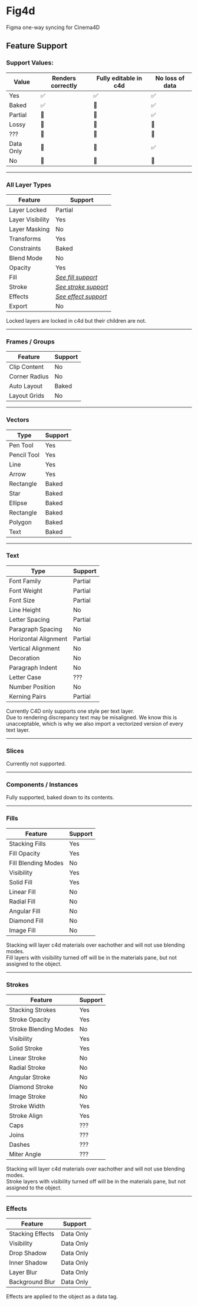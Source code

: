 # Fig4d
Figma one-way syncing for Cinema4D  

## Feature Support

### Support Values:
| Value     | Renders correctly | Fully editable in c4d | No loss of data |
|-----------|-------------------|-----------------------|-----------------|
| Yes       | ✅                | ✅                    | ✅              |
| Baked     | ✅                | 🚫                    | ✅              |
| Partial   | 🤷                | 🤷                    | ✅              |
| Lossy     | 🤷                | 🤷                    | 🚫              |
| ???       | 🤷                | 🤷                    | 🤷              |
| Data Only | 🚫                | 🤷                    | ✅              |
| No        | 🚫                | 🚫                    | 🚫              | 

---

### All Layer Types
| Feature          | Support                          |
|------------------|----------------------------------|
| Layer Locked     | Partial                          |
| Layer Visibility | Yes                              |
| Layer Masking    | No                               |
| Transforms       | Yes                              |
| Constraints      | Baked                            |
| Blend Mode       | No                               |
| Opacity          | Yes                              |
| Fill             | [*See fill support*](#Fills)     |
| Stroke           | [*See stroke support*](#Strokes) |
| Effects          | [*See effect support*](#Effects) |
| Export           | No                               |
  
Locked layers are locked in c4d but their children are not.

---

### Frames / Groups
| Feature          | Support              |
|------------------|----------------------|
| Clip Content     | No                   |
| Corner Radius    | No                   |
| Auto Layout      | Baked                |
| Layout Grids     | No                   |

---

### Vectors
| Type             | Support              |
|------------------|----------------------|
| Pen Tool         | Yes                  |
| Pencil Tool      | Yes                  |
| Line             | Yes                  |
| Arrow            | Yes                  |
| Rectangle        | Baked                |
| Star             | Baked                |
| Ellipse          | Baked                |
| Rectangle        | Baked                |
| Polygon          | Baked                |
| Text             | Baked                |

---

### Text
| Type                 | Support              |
|----------------------|----------------------|
| Font Family          | Partial              |
| Font Weight          | Partial              |
| Font Size            | Partial              |
| Line Height          | No                   |
| Letter Spacing       | Partial              |
| Paragraph Spacing    | No                   |
| Horizontal Alignment | Partial              |
| Vertical Alignment   | No                   |
| Decoration           | No                   |
| Paragraph Indent     | No                   |
| Letter Case          | ???                  |
| Number Position      | No                   |
| Kerning Pairs        | Partial              |
  
Currently C4D only supports one style per text layer.  
Due to rendering discrepancy text may be misaligned. We know this is unacceptable, which is why we also import a vectorized version of every text layer.

---

### Slices
Currently not supported.  

---

### Components / Instances
Fully supported, baked down to its contents.

---

### Fills
| Feature             | Support              |
|---------------------|----------------------|
| Stacking Fills      | Yes                  |
| Fill Opacity        | Yes                  |
| Fill Blending Modes | No                   |
| Visibility          | Yes                  |
| Solid Fill          | Yes                  |
| Linear Fill         | No                   |
| Radial Fill         | No                   |
| Angular Fill        | No                   |
| Diamond Fill        | No                   |
| Image Fill          | No                   |
  
Stacking will layer c4d materials over eachother and will not use blending modes.  
Fill layers with visibility turned off will be in the materials pane, but not assigned to the object.

---

### Strokes
| Feature               | Support              |
|-----------------------|----------------------|
| Stacking Strokes      | Yes                  |
| Stroke Opacity        | Yes                  |
| Stroke Blending Modes | No                   |
| Visibility            | Yes                  |
| Solid Stroke          | Yes                  |
| Linear Stroke         | No                   |
| Radial Stroke         | No                   |
| Angular Stroke        | No                   |
| Diamond Stroke        | No                   |
| Image Stroke          | No                   |
| Stroke Width          | Yes                  |
| Stroke Align          | Yes                  |
| Caps                  | ???                  |
| Joins                 | ???                  |
| Dashes                | ???                  |
| Miter Angle           | ???                  |
  
Stacking will layer c4d materials over eachother and will not use blending modes.  
Stroke layers with visibility turned off will be in the materials pane, but not assigned to the object.

---

### Effects
| Feature            | Support              |
|--------------------|----------------------|
| Stacking Effects   | Data Only            |
| Visibility         | Data Only            |
| Drop Shadow        | Data Only            |
| Inner Shadow       | Data Only            |
| Layer Blur         | Data Only            |
| Background Blur    | Data Only            |
  
Effects are applied to the object as a data tag.
